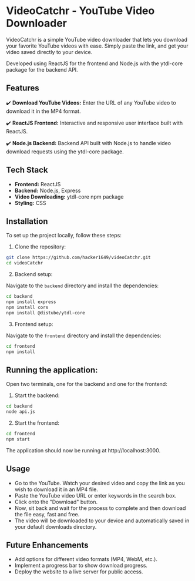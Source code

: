 # VideoCatchr - YouTube Video Downloader

VideoCatchr is a simple YouTube video downloader that lets you download your favorite YouTube videos with ease. Simply paste the link, and get your video saved directly to your device. 

Developed using ReactJS for the frontend and Node.js with the ytdl-core package for the backend API.

## Features
✔️ **Download YouTube Videos:** Enter the URL of any YouTube video to download it in the MP4 format.

✔️ **ReactJS Frontend:** Interactive and responsive user interface built with ReactJS.

✔️ **Node.js Backend:** Backend API built with Node.js to handle video download requests using the ytdl-core package.

## Tech Stack

- **Frontend:** ReactJS
- **Backend:** Node.js, Express
- **Video Downloading:** ytdl-core npm package
- **Styling:** CSS

## Installation

To set up the project locally, follow these steps:

1. Clone the repository:

```bash
git clone https://github.com/hacker1649/videoCatchr.git
cd videoCatchr
```

2. Backend setup:

Navigate to the `backend` directory and install the dependencies:

```bash
cd backend
npm install express
npm install cors
npm install @distube/ytdl-core
```

3. Frontend setup:

Navigate to the `frontend` directory and install the dependencies:

```bash
cd frontend
npm install
```

## Running the application:

Open two terminals, one for the backend and one for the frontend:

1. Start the backend:

```bash
cd backend
node api.js
```

2. Start the frontend:

```bash
cd frontend
npm start
```

The application should now be running at http://localhost:3000.

## Usage

- Go to the YouTube. Watch your desired video and copy the link as you wish to download it in an MP4 file.
- Paste the YouTube video URL or enter keywords in the search box.
- Click onto the "Download" button.
- Now, sit back and wait for the process to complete and then download the file easy, fast and free.
- The video will be downloaded to your device and automatically saved in your default downloads directory.

## Future Enhancements

- Add options for different video formats (MP4, WebM, etc.).
- Implement a progress bar to show download progress.
- Deploy the website to a live server for public access.

